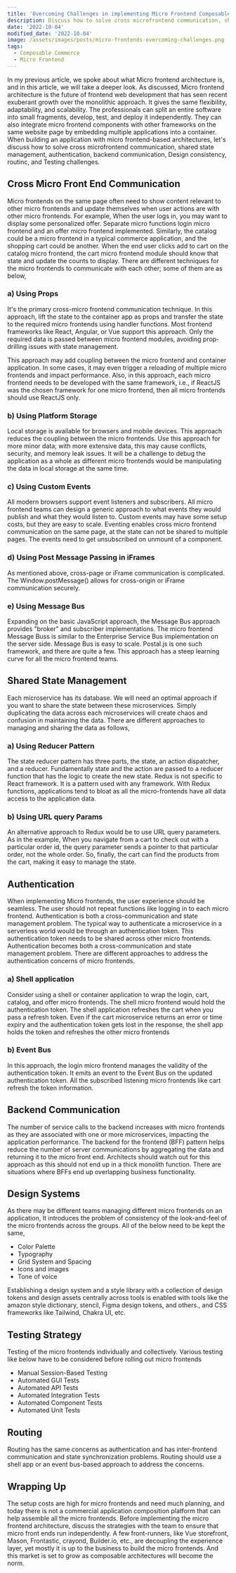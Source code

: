 ```yaml
---
title: 'Overcoming Challenges in implementing Micro Frontend Composable Architectures'
description: Discuss how to solve cross microfrontend communication, shared state management, authentication, backend communication, Design consistency, routinc, and Testing challenges.
date: '2022-10-04'
modified_date: '2022-10-04'
image: /assets/images/posts/micro-frontends-overcoming-challenges.png
tags:
  - Composable Commerce
  - Micro Frontend
---
```


In my previous article, we spoke about what Micro frontend architecture is, and in this article, we will take a deeper look. As discussed, Micro frontend architecture is the future of frontend web development that has seen recent exuberant growth over the monolithic approach. It gives the same flexibility, adaptability, and scalability. The professionals can split an entire software into small fragments, develop, test, and deploy it independently. They can also integrate micro frontend components with other frameworks on the same website page by embedding multiple applications into a container.
When building an application with micro frontend-based architectures, let's discuss how to solve cross microfrontend communication, shared state management, authentication, backend communication, Design consistency, routinc, and Testing challenges.

## Cross Micro Front End Communication

Micro frontends on the same page often need to show content relevant to other micro frontends and update themselves when user actions are with other micro frontends. For example, When the user logs in, you may want to display some personalized offer. Separate micro functions login micro frontend and an offer micro frontend implemented. Similarly, the catalog could be a micro frontend in a typical commerce application, and the shopping cart could be another. When the end user clicks add to cart on the catalog micro frontend, the cart micro frontend module should know that state and update the counts to display. There are different techniques for the micro frontends to communicate with each other; some of them are as below, 

### a) Using Props

It's the primary cross-micro frontend communication technique. In this approach, lift the state to the container app as props and transfer the state to the required micro frontends using handler functions. Most frontend frameworks like React, Angular, or Vue support this approach. Only the required data is passed between micro frontend modules, avoiding prop-drilling issues with state management.

This approach may add coupling between the micro frontend and container application. In some cases, it may even trigger a reloading of multiple micro frontends and impact performance. Also, in this approach, each micro frontend needs to be developed with the same framework, i.e., if ReactJS was the chosen framework for one micro frontend, then all micro frontends should use ReactJS only.

### b) Using Platform Storage

Local storage is available for browsers and mobile devices. This approach reduces the coupling between the micro frontends. Use this approach for more minor data; with more extensive data, this may cause conflicts, security, and memory leak issues. It will be a challenge to debug the application as a whole as different micro frontends would be manipulating the data in local storage at the same time. 

### c) Using Custom Events

All modern browsers support event listeners and subscribers. All micro frontend teams can design a generic approach to what events they would publish and what they would listen to. Custom events may have some setup costs, but they are easy to scale. Eventing enables cross micro frontend communication on the same page, at the state can not be shared to multiple pages. The events need to get unsubscribed on unmount of a component.

### d) Using Post Message Passing in iFrames

As mentioned above, cross-page or iFrame communication is complicated. The Window.postMessage() allows for cross-origin or iFrame communication securely.

### e) Using Message Bus

Expanding on the basic JavaScript approach, the Message Bus approach provides "broker" and subscriber implementations. The micro frontend Message Buss is similar to the Enterprise Service Bus implementation on the server side. Message Bus is easy to scale. Postal.js is one such framework, and there are quite a few. This approach has a steep learning curve for all the micro frontend teams.

## Shared State Management

Each microservice has its database. We will need an optimal approach if you want to share the state between these microservices. Simply duplicating the data across each microservices will create chaos and confusion in maintaining the data. There are different approaches to managing and sharing the data as follows,
 
### a) Using Reducer Pattern

The state reducer pattern has three parts, the state, an action dispatcher, and a reducer. Fundamentally state and the action are passed to a reducer function that has the logic to create the new state. Redux is not specific to React framework. It is a pattern used with any framework. With Redux functions, applications tend to bloat as all the micro-frontends have all data access to the application data.

### b) Using URL query Params

An alternative approach to Redux would be to use URL query parameters. As in the example, When you navigate from a cart to check out with a particular order id, the query parameter sends a pointer to that particular order, not the whole order. So, finally, the cart can find the products from the cart, making it easy to manage the state. 

## Authentication

When implementing Micro frontends, the user experience should be seamless. The user should not repeat functions like logging in to each micro frontend. Authentication is both a cross-communication and state management problem. The typical way to authenticate a microservice in a serverless world would be through an authentication token. This authentication token needs to be shared across other micro frontends. Authentication becomes both a cross-communication and state management problem. There are different approaches to address the authentication concerns of micro frontends.

### a) Shell application

Consider using a shell or container application to wrap the login, cart, catalog, and offer micro frontends. The shell micro frontend would hold the authentication token. The shell application refreshes the cart when you pass a refresh token. Even if the cart microservice returns an error or time expiry and the authentication token gets lost in the response, the shell app holds the token and refreshes the other micro frontends

### b) Event Bus

In this approach, the login micro frontend manages the validity of the authentication token. It emits an event to the Event Bus on the updated authentication token. All the subscribed listening micro frontends like cart refresh the token information.

## Backend Communication

The number of service calls to the backend increases with micro frontends as they are associated with one or more microservices, impacting the application performance. The backend for the frontend (BFF) pattern helps reduce the number of server communications by aggregating the data and returning it to the micro front end. Architects should watch out for this approach as this should not end up in a thick monolith function. There are situations where BFFs end up overlapping business functionality.

## Design Systems
As there may be different teams managing different micro frontends on an application, It introduces the problem of consistency of the look-and-feel of the micro frontends across the groups. All of the below need to be kept the same,

- Color Palette
- Typography
- Grid System and Spacing
- Icons and images
- Tone of voice

Establishing a design system and a style library with a collection of design tokens and design assets centrally across tools is enabled with tools like the amazon style dictionary, stencil,  Figma design tokens, and others., and CSS frameworks like Tailwind, Chakra UI, etc.

## Testing Strategy

Testing of the micro frontends individually and collectively. Various testing like below have to be considered before rolling out micro frontends 

- Manual Session-Based Testing
- Automated GUI Tests
- Automated API Tests
- Automated Integration Tests
- Automated Component Tests
- Automated Unit Tests 

## Routing

Routing has the same concerns as authentication and has inter-frontend communication and state synchronization problems. Routing should use a shell app or an event bus-based approach to address the concerns. 

## Wrapping Up

The setup costs are high for micro frontends and need much planning, and today there is not a commercial application composition platform that can help assemble all the micro frontends. Before implementing the micro frontend architecture, discuss the strategies with the team to ensure that micro front ends run independently. A few front-runners, like Vue storefront, Mason, Frontastic, crayond, Builder.io, etc., are decoupling the experience layer, yet mostly it is up to the business to build the micro frontends. And this market is set to grow as composable architectures will become the norm.